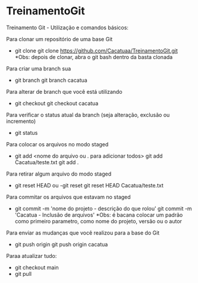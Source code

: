 # TreinamentoGit
Treinamento Git - Utilização e comandos básicos:

Para clonar um repositório de uma base Git
- git clone <url>
git clone https://github.com/Cacatuaa/TreinamentoGit.git
*Obs: depois de clonar, abra o git bash dentro da basta clonada
 
Para criar uma branch sua
- git branch <nome>
git branch cacatua

Para alterar de branch que você está utilizando
- git checkout <nome da branch>
git checkout cacatua

Para verificar o status atual da branch (seja alteração, exclusão ou incremento)
- git status

Para colocar os arquivos no modo staged
- git add <nome do arquivo ou . para adicionar todos>
git add Cacatua/teste.txt
git add .
  
Para retirar algum arquivo do modo staged
- git reset HEAD <nome do arquivo> ou -git reset
git reset HEAD Cacatua/teste.txt

Para commitar os arquivos que estavam no staged
- git commit -m 'nome do projeto - descrição do que rolou'
git commit -m 'Cacatua - Inclusão de arquivos'
*Obs: é bacana colocar um padrão como primeiro parametro, como nome do projeto, versão ou o autor

Para enviar as mudanças que você realizou para a base do Git
- git push origin <nome da branch>
git push origin cacatua

Paraa atualizar tudo:
- git checkout main
- git pull
